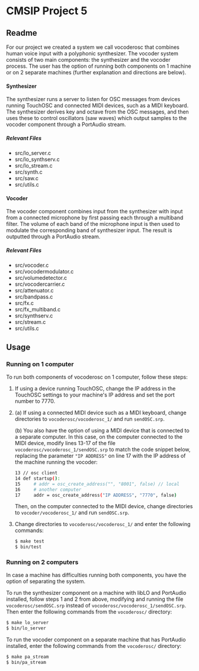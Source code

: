 CMSIP Project 5
===============
Readme
------
For our project we created a system we call vocoderosc that combines human voice input with a polyphonic synthesizer. The vocoder system consists of two main components: the synthesizer and the vocoder process. The user has the option of running both components on 1 machine or on 2 separate machines (further explanation and directions are below).

#### Synthesizer ####
The synthesizer runs a server to listen for OSC messages from devices running TouchOSC and connected MIDI devices, such as a MIDI keyboard. The synthesizer derives key and octave from the OSC messages, and then uses these to control oscillators (saw waves) which output samples to the vocoder component through a PortAudio stream.
##### Relevant Files #####
- src/lo_server.c
- src/lo_synthserv.c
- src/lo_stream.c
- src/synth.c
- src/saw.c
- src/utils.c

#### Vocoder ####
The vocoder component combines input from the synthesizer with input from a connected microphone by first passing each through a multiband filter. The volume of each band of the microphone input is then used to modulate the corresponding band of synthesizer input. The result is outputted through a PortAudio stream.
##### Relevant Files #####
- src/vocoder.c
- src/vocodermodulator.c
- src/volumedetector.c 
- src/vocodercarrier.c
- src/attenuator.c
- src/bandpass.c
- src/fx.c
- src/fx_multiband.c
- src/synthserv.c
- src/stream.c
- src/utils.c

Usage
-----
### Running on 1 computer ###
To run both components of vocoderosc on 1 computer, follow these steps:

1.  If using a device running TouchOSC, change the IP address in the TouchOSC settings to your
    machine's IP address and set the port number to 7770.
2.  (a) If using a connected MIDI device such as a MIDI keyboard, change directories to `vocoderosc/vocoderosc_1/` and run `sendOSC.srp`.

    (b) You also have the option of using a MIDI device that is connected to a separate computer. In this case, on the computer connected to the MIDI device, modify lines 13-17 of the file `vocoderosc/vocoderosc_1/sendOSC.srp` to match the code snippet below, replacing the parameter `"IP ADDRESS"` on line 17 with the IP address of the machine running the vocoder:
    ```sh
    13 // osc client
    14 def startup():
    15     # addr = osc_create_address("", "8001", false) // local
    16     # another computer
    17     addr = osc_create_address("IP ADDRESS", "7770", false) 
    ```
    Then, on the computer connected to the MIDI device, change directories to `vocoder/vocoderosc_1/` and run `sendOSC.srp`.
3.  Change directories to `vocoderosc/vocoderosc_1/` and enter the following commands:
    
    ```sh
    $ make test
    $ bin/test
    ```

### Running on 2 computers ###
In case a machine has difficulties running both components, you have the option of separating the system.

To run the synthesizer component on a machine with libLO and PortAudio installed, follow steps 1 and 2 from above, modifying and running the file `vocoderosc/sendOSC.srp` instead of `vocoderosc/vocoderosc_1/sendOSC.srp`. Then enter the following commands from the `vocoderosc/` directory:
```sh
$ make lo_server
$ bin/lo_server
```

To run the vocoder component on a separate machine that has PortAudio installed, enter the following commands from the `vocoderosc/` directory:
```sh
$ make pa_stream
$ bin/pa_stream
```
